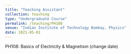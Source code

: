 ```yaml
---
title: "Teaching Assistant"
collection: teaching
type: "Undergraduate Course"
permalink: /teaching/PH108
venue: "Indian Institute of Technology Bombay, Physics"
date: 2021-05-01
---
```


PH108: Basics of Electricity & Magnetism (change date)
